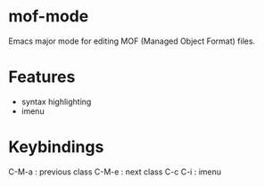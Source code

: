 mof-mode
========

Emacs major mode for editing MOF (Managed Object Format) files.

Features
========

* syntax highlighting
* imenu

Keybindings
===========

C-M-a   : previous class
C-M-e   : next class
C-c C-i : imenu
